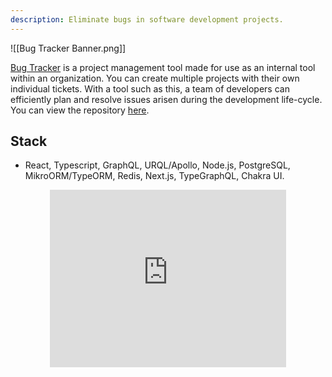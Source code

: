 ```yaml
---
description: Eliminate bugs in software development projects.
---
```

![[Bug Tracker Banner.png]]

<a href="https://bug-tracker.shariqapps.dev" target="_blank">Bug Tracker</a> is a project management tool made for use as an internal tool within an organization. You can create multiple projects with their own individual tickets. With a tool such as this, a team of developers can efficiently plan and resolve issues arisen during the development life-cycle. You can view the repository <a href="https://github.com/shariqali-dev/bug-tracker" target="_blank">here</a>.

## Stack
- React, Typescript, GraphQL, URQL/Apollo, Node.js, PostgreSQL, MikroORM/TypeORM, Redis, Next.js, TypeGraphQL, Chakra UI.

<div style="position: relative; width: 100%; max-width: 75%; margin: auto; overflow: hidden; padding-top: 56.25%;"> <iframe class="external-embed" allow="fullscreen" frameborder="0" src="https://www.youtube.com/embed/2Svh41Qrmgw" style="position: absolute; top: 0; left: 0; width: 100%; height: 100%; border: 0;"></iframe> </div>
